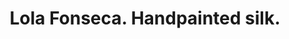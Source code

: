 ---
title: "Lola Fonseca. Handpainted silk."
url: /madrid/lola-fonseca-handpainted-silk/
shop: regalo
---